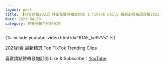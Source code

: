 ```yaml
---
layout: post
title: 【抖音熱搜2021】林峯张馨月相处状态 1 TikTok Daily 最新必看精選合集2021 04 08
date: 2021-04-08
category: 林峯张馨月相处状态
---
```


{% include youtube-video.html id="61AF_be97Vs" %}

2021必看 最新精選 Top TikTok Trending Clips

喜歡請點贊轉發加訂閱 Like & Subscribe：[YouTube](https://www.youtube.com/channel/UCAoR7VcanIPd04uEq_GIylA/videos)

